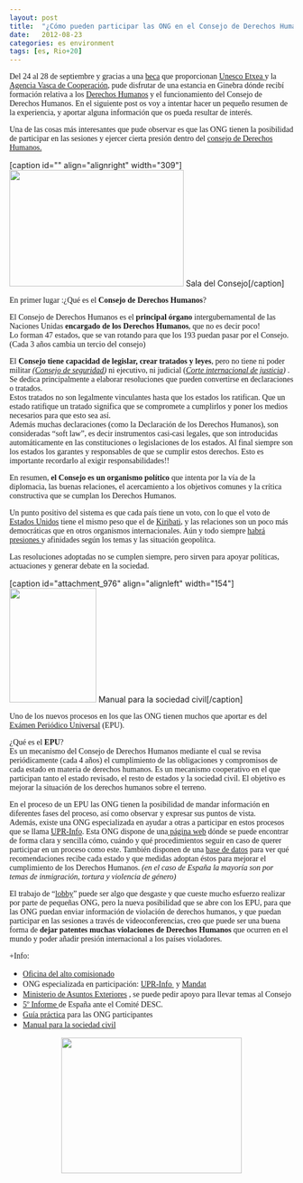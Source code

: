 ```yaml
---
layout: post
title:  "¿Cómo pueden participar las ONG en el Consejo de Derechos Humanos?"
date:   2012-08-23
categories: es environment
tags: [es, Rio+20]
---
```

<span style="font-family:'Ubuntu Light';">Del 24 al 28 de septiembre y gracias a una </span><a style="font-family:'Ubuntu Light';" title="beca" href="http://www.google.es/url?sa=t&amp;rct=j&amp;q=&amp;esrc=s&amp;source=web&amp;cd=1&amp;ved=0CCQQFjAA&amp;url=http%3A%2F%2Fwww.unescoetxea.org%2Fdokumentuak%2FCursoDDHH_Ginebra2012C.pdf&amp;ei=Axx1UPG2IuyM0wWQ0YDgCQ&amp;usg=AFQjCNGGJKgC2JTVOP7_Sm5-uUXJojKisw&amp;sig2=5z_bFnPLhrQazeNCFbroEA&amp;cad=rja" target="_blank">beca</a><span style="font-family:'Ubuntu Light';"> que proporcionan </span><a style="font-family:'Ubuntu Light';" title="Unesco Etxea" href="http://www.unescoetxea.org/" target="_blank">Unesco Etxea </a><span style="font-family:'Ubuntu Light';">y la </span><a style="font-family:'Ubuntu Light';" title="Agencia Vasca de Cooperación" href="http://www.elankidetza.euskadi.net/x63-homev7/es/" target="_blank">Agencia Vasca de Cooperación</a><span style="font-family:'Ubuntu Light';">, pude disfrutar de una estancia en Ginebra dónde recibí formación relativa a los </span><a style="font-family:'Ubuntu Light';" title="Derechos Humanos" href="http://es.wikipedia.org/wiki/Derechos_humanos" target="_blank">Derechos Humanos</a><span style="font-family:'Ubuntu Light';"> y el funcionamiento del Consejo de Derechos Humanos. En el siguiente post os voy a intentar hacer un pequeño resumen de la experiencia, y aportar alguna información que os pueda resultar de interés.</span>

<p><span style="font-family:'Ubuntu Light';">Una de las cosas más interesantes que pude observar es que las ONG tienen la posibilidad de participar en las sesiones y ejercer cierta presión dentro del <a title="Consejo de Derechos Humanos" href="http://www2.ohchr.org/spanish/bodies/hrcouncil/" target="_blank">consejo de Derechos Humanos.</a></span></p>
<p><!--more--></p>
<p>[caption id="" align="alignright" width="309"]<a href="http://www2.ohchr.org/spanish/bodies/hrcouncil/"><img title="Consejo" src="http://farm7.staticflickr.com/6060/6220142505_86a0b99afa.jpg" alt="" width="309" height="206"></a> Sala del Consejo[/caption]</p>
<p><span style="font-family:'Ubuntu Light';">En primer lugar :¿Qué es el <strong>Consejo de Derechos Humanos</strong>? </span></p>
<p><span style="font-family:'Ubuntu Light';">El Consejo de Derechos Humanos es el <strong>principal órgano</strong> intergubernamental de las Naciones Unidas <strong>encargado de los Derechos Humanos</strong>, que no es decir poco!<br>
</span><span style="font-family:'Ubuntu Light';">Lo forman 47 estados, que se van rotando para que los 193 puedan pasar por el Consejo. (Cada 3 años cambia un tercio del consejo)</span></p>
<p><span style="font-family:'Ubuntu Light';">El <strong>Consejo tiene capacidad de legislar, crear tratados y leyes</strong>, pero no tiene ni poder militar <em>(<a title="Consejo de Seguridad" href="http://www.un.org/es/sc/" target="_blank">Consejo de seguridad</a>) </em>ni ejecutivo, ni judicial (<em><a title="Corte internacional de justicia" href="http://www.icj-cij.org/homepage/sp/" target="_blank">Corte internacional de justicia</a>)</em> . Se dedica principalmente a elaborar resoluciones que pueden convertirse en declaraciones o tratados.<br>
</span><span style="font-family:'Ubuntu Light';">Estos tratados no son legalmente vinculantes hasta que los estados los ratifican. Que un estado ratifique un tratado significa que se compromete a cumplirlos y poner los medios necesarios para que esto sea así.<br>
</span><span style="font-family:'Ubuntu Light';">Además muchas declaraciones (como la Declaración de los Derechos Humanos), son consideradas “soft law”, es decir instrumentos casi-casi legales, que son introducidas automáticamente en las constituciones o legislaciones de los estados. Al final siempre son los estados los garantes y responsables de que se cumplir estos derechos. Esto es importante recordarlo al exigir responsabilidades!!</span></p>
<p><span style="font-family:'Ubuntu Light';">En resumen, <strong>el Consejo es un organismo político</strong> que intenta por la vía de la diplomacia, las buenas relaciones, el acercamiento a los objetivos comunes y la crítica constructiva que se cumplan los Derechos Humanos. </span></p>
<p><span style="font-family:'Ubuntu Light';">Un punto positivo del sistema es que cada país tiene un voto, con lo que el voto de <a title="Estados Unidos" href="http://es.wikipedia.org/wiki/Estados_Unidos" target="_blank">Estados Unidos</a> tiene el mismo peso que el de <a title="Kiribati" href="http://es.wikipedia.org/wiki/Kiribati" target="_blank">Kiribati</a>, y las relaciones son un poco más democráticas que en otros organismos internacionales. Aún y todo siempre <a title="Israel" href="http://www.rtve.es/noticias/20120326/israel-rompe-relaciones-consejo-derechos-humanos-onu/510614.shtml" target="_blank">habrá presiones </a>y afinidades según los temas y las situación geopolítca.</span></p>
<p><span style="font-family:'Ubuntu Light';">Las resoluciones adoptadas no se cumplen siempre, pero sirven para apoyar políticas, actuaciones y generar debate en la sociedad. </span></p>
<p>[caption id="attachment_976" align="alignleft" width="154"]<a href="http://www.ohchr.org/EN/AboutUs/CivilSociety/Documents/OHCHR_Handbook_SP.pdf"><img class=" wp-image-976" title="Manual para la sociedad civil" src="http://izaroblog.files.wordpress.com/2012/10/manual500-e1349943799750.jpg" alt="" width="154" height="202"></a> Manual para la sociedad civil[/caption]</p>
<p><span style="font-family:'Ubuntu Light';">Uno de los nuevos procesos en los que las ONG tienen muchos que aportar es del <a title="Exámen Periódico Universal" href="http://www.upr-info.org/-Proceso-EPU-.html" target="_blank">Exámen Periódico Universal</a> (EPU).</span></p>
<p><span style="font-family:'Ubuntu Light';">¿Qué es el <strong>EPU</strong>?<br>
</span><span style="font-family:'Ubuntu Light';">Es un mecanismo del Consejo de Derechos Humanos mediante el cual se revisa periódicamente (cada 4 años) el cumplimiento de las obligaciones y compromisos de cada estado en materia de derechos humanos. Es un mecanismo cooperativo en el que participan tanto el estado revisado, el resto de estados y la sociedad civil. El objetivo es mejorar la situación de los derechos humanos sobre el terreno.</span></p>
<p><span style="font-family:'Ubuntu Light';">En el proceso de un EPU las ONG tienen la posibilidad de mandar información en diferentes fases del proceso, así como observar y expresar sus puntos de vista.<br>
</span><span style="font-family:'Ubuntu Light';">Además, existe una ONG especializada en ayudar a otras a participar en estos procesos que se llama </span><a style="font-family:'Ubuntu Light';" title="UPR-Info" href="http://www.upr-info.org/-es-.html" target="_blank">UPR-Info</a><span style="font-family:'Ubuntu Light';">.&nbsp;Esta ONG dispone de una<a title="UPR-Info" href="http://www.upr-info.org/-es-.html" target="_blank"> página web</a> dónde se puede encontrar de forma clara y sencilla cómo, cuándo y qué procedimientos seguir en caso de querer participar en un proceso como este. También disponen de una </span><a style="font-family:'Ubuntu Light';" title="base de datos" href="http://www.upr-info.org/database/" target="_blank">base de datos</a><span style="font-family:'Ubuntu Light';"> para ver qué recomendaciones recibe cada estado y que medidas adoptan éstos para mejorar el cumplimiento de los Derechos Humanos. <em>(en el caso de España la mayoría son por temas de inmigración, tortura y violencia de género)</em>&nbsp;</span></p>
<p><span style="font-family:'Ubuntu Light';">El trabajo de “<a title="Lobby" href="http://es.wikipedia.org/wiki/Lobby" target="_blank">lobby</a>”</span><span style="font-family:'Ubuntu Light';">&nbsp;puede ser algo que desgaste y que cueste mucho esfuerzo realizar por parte de pequeñas ONG, pero la nueva posibilidad que se abre con los EPU, para que las ONG puedan enviar información de violación de derechos humanos, y que puedan participar en las sesiones a través de videoconferencias, creo que puede ser una buena forma de&nbsp;</span><strong><span style="font-family:'Ubuntu Light';">dejar patentes&nbsp;</span></strong><span style="font-family:'Ubuntu Light';"><strong>muchas violaciones de Derechos Humanos</strong> que ocurren en el mundo y poder añadir presión internacional a los países violadores.</span></p>
<p><span style="font-family:'Ubuntu Light';">+Info:</span></p>
<ul>
<li><a title="Alto comisionado" href="http://www2.ohchr.org/english/" target="_blank"><span style="font-family:'Ubuntu Light';">Oficina del alto comisionado</span></a></li>
<li><span style="font-family:'Ubuntu Light';">ONG especializada en participación: <a title="UPR-Info" href="http://www.upr-info.org/" target="_blank">UPR-Info </a></span>&nbsp;<span style="font-family:'Ubuntu Light';">y <a title="Mandat" href="http://www.mandint.org/es/faq/themes_id=208" target="_blank">Mandat</a></span></li>
<li><span style="font-family:'Ubuntu Light';"><a title="Ministerio AAEE" href="http://www.maec.es/es/menuppal/asuntos/derechoshumanos/Paginas/Derechos%20Humanos.aspx" target="_blank">Ministerio de Asuntos Exteriores</a>&nbsp;, se puede pedir apoyo para llevar temas al Consejo</span></li>
<li><span style="font-family:'Ubuntu Light';"><a title="5 informe" href="http://www2.ohchr.org/english/bodies/cescr/cescrs48.htm" target="_blank">5º Informe </a>de España ante el Comité DESC.&nbsp;</span></li>
<li><span style="font-family:'Ubuntu Light';"><a title="Guía práctica" href="http://www.google.es/url?sa=t&amp;rct=j&amp;q=&amp;esrc=s&amp;source=web&amp;cd=1&amp;cad=rja&amp;ved=0CCQQFjAA&amp;url=http%3A%2F%2Fwww.ohchr.org%2FDocuments%2FHRBodies%2FHRCouncil%2FPracticalGuideNGO_sp.pdf&amp;ei=QnJ2UJ2hK4mChQfq0oGACQ&amp;usg=AFQjCNEWRDsgU7VUtLJLpU_Ey_ZYCCV3bw&amp;sig2=vissUvZP5EB9mU1OSOFjxA" target="_blank">Guía práctica</a> para las ONG participantes</span></li>
<li><a title="Manual para la sociedad civil" href="http://www.ohchr.org/EN/AboutUs/CivilSociety/Documents/OHCHR_Handbook_SP.pdf" target="_blank"><span style="font-family:'Ubuntu Light';">Manual para la sociedad civil</span></a></li>
</ul>
<p style="text-align:center;"><a href="http://www.flickr.com/photos/izaroblog/8038624170/in/photostream"><img class="aligncenter" src="http://farm9.staticflickr.com/8455/8038624170_18e05319b1_n.jpg" alt="" width="320" height="240"></a></p>
